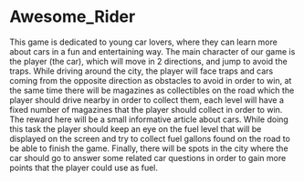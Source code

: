 # Awesome_Rider
This game is dedicated to young car lovers, where they can learn more about cars in a fun and entertaining way. The main character of our game is the player (the car), which will move in 2 directions, and jump to avoid the traps. While driving around the city, the player will face traps and cars coming from the opposite direction as obstacles to avoid in order to win, at the same time there will be magazines as collectibles on the road which the player should drive nearby in order to collect them, each level will have a fixed number of magazines that the player should collect in order to win. The reward here will be a small informative article about cars. While doing this task the player should keep an eye on the fuel level that will be displayed on the screen and try to collect fuel gallons found on the road to be able to finish the game. Finally, there will be spots in the city where the car should go to answer some related car questions in order to gain more points that the player could use as fuel. 
